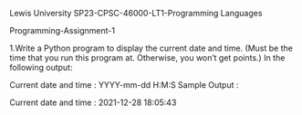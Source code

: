 Lewis University 
SP23-CPSC-46000-LT1-Programming Languages 

Programming-Assignment-1

1.Write a Python program to display the current date and time. (Must be the time that you run this program at. Otherwise, you won’t get points.)
In the following output:

Current date and time :
YYYY-mm-dd H:M:S
Sample Output :

Current date and time :
2021-12-28 18:05:43
